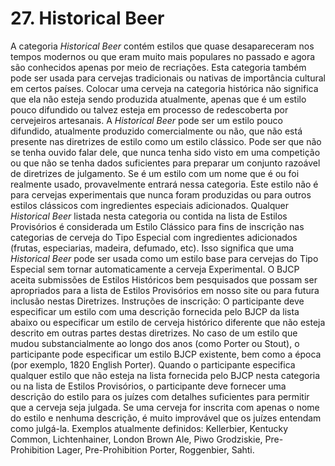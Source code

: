 # 27. Historical Beer

A categoria *Historical Beer* contém estilos que quase desapareceram nos tempos modernos ou que eram muito mais populares no passado e agora são conhecidos apenas por meio de recriações. Esta categoria também pode ser usada para cervejas tradicionais ou nativas de importância cultural em certos países. Colocar uma cerveja na categoria histórica não significa que ela não esteja sendo produzida atualmente, apenas que é um estilo pouco difundido ou talvez esteja em processo de redescoberta por cervejeiros artesanais.
A *Historical Beer* pode ser um estilo pouco difundido, atualmente produzido comercialmente ou não, que não está presente nas diretrizes de estilo como um estilo clássico. Pode ser que não se tenha ouvido falar dele, que nunca tenha sido visto em uma competição ou que não se tenha dados suficientes para preparar um conjunto razoável de diretrizes de julgamento. Se é um estilo com um nome que é ou foi realmente usado, provavelmente entrará nessa categoria. Este estilo não é para cervejas experimentais que nunca foram produzidas ou para outros estilos clássicos com ingredientes especiais adicionados.
Qualquer *Historical Beer* listada nesta categoria ou contida na lista de Estilos Provisórios é considerada um Estilo Clássico para fins de inscrição nas categorias de cerveja do Tipo Especial com ingredientes adicionados (frutas, especiarias, madeira, defumado, etc). Isso significa que uma *Historical Beer* pode ser usada como um estilo base para cervejas do Tipo Especial sem tornar automaticamente a cerveja Experimental. O BJCP aceita submissões de Estilos Históricos bem pesquisados que possam ser apropriados para a lista de Estilos Provisórios em nosso site ou para futura inclusão nestas Diretrizes.
Instruções de inscrição: O participante deve especificar um estilo com uma descrição fornecida pelo BJCP da lista abaixo ou especificar um estilo de cerveja histórico diferente que não esteja descrito em outras partes destas diretrizes. No caso de um estilo que mudou substancialmente ao longo dos anos (como Porter ou Stout), o participante pode especificar um estilo BJCP existente, bem como a época (por exemplo, 1820 English Porter).
Quando o participante especifica qualquer estilo que não esteja na lista fornecida pelo BJCP nesta categoria ou na lista de Estilos Provisórios, o participante deve fornecer uma descrição do estilo para os juízes com detalhes suficientes para permitir que a cerveja seja julgada. Se uma cerveja for inscrita com apenas o nome do estilo e nenhuma descrição, é muito improvável que os juízes entendam como julgá-la.
Exemplos atualmente definidos: Kellerbier, Kentucky Common, Lichtenhainer, London Brown Ale, Piwo Grodziskie, Pre-Prohibition Lager, Pre-Prohibition Porter, Roggenbier, Sahti.


